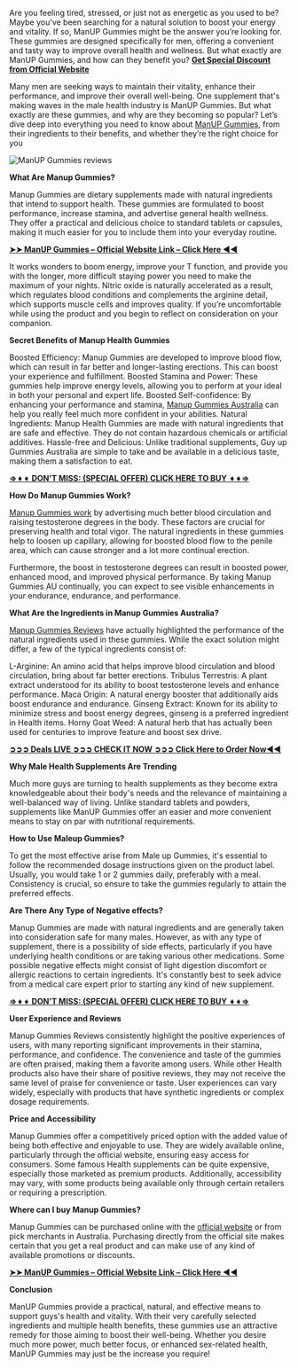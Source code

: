 Are you feeling tired, stressed, or just not as energetic as you used to be? Maybe you've been searching for a natural solution to boost your energy and vitality. If so, ManUP Gummies might be the answer you’re looking for. These gummies are designed specifically for men, offering a convenient and tasty way to improve overall health and wellness. But what exactly are ManUP Gummies, and how can they benefit you? **[Get Special Discount from Official Website](https://supplementcarts.com/manup-gummies-official/)**


Many men are seeking ways to maintain their vitality, enhance their performance, and improve their overall well-being. One supplement that's making waves in the male health industry is ManUP Gummies. But what exactly are these gummies, and why are they becoming so popular? Let’s dive deep into everything you need to know about [ManUP Gummies](https://thebuzzbyte.com/manup-gummies-reviews/), from their ingredients to their benefits, and whether they’re the right choice for you

![ManUP Gummies reviews](https://github.com/user-attachments/assets/3b97c078-50e4-4206-8348-9adc57542019)

**What Are Manup Gummies?**

Manup Gummies are dietary supplements made with natural ingredients that intend to support health. These gummies are formulated to boost performance, increase stamina, and advertise general health wellness. They offer a practical and delicious choice to standard tablets or capsules, making it much easier for you to include them into your everyday routine.

**[➤➤ ManUP Gummies – Official Website Link – Click Here ◀◀](https://supplementcarts.com/manup-gummies-official/)**

It works wonders to boom energy, improve your T function, and provide you with the longer, more difficult staying power you need to make the maximum of your nights. Nitric oxide is naturally accelerated as a result, which regulates blood conditions and complements the arginine detail, which supports muscle cells and improves quality. If you’re uncomfortable while using the product and you begin to reflect on consideration on your companion.

**Secret Benefits of Manup Health Gummies**

Boosted Efficiency: Manup Gummies are developed to improve blood flow, which can result in far better and longer-lasting erections. This can boost your experience and fulfillment.
Boosted Stamina and Power: These gummies help improve energy levels, allowing you to perform at your ideal in both your personal and expert life.
Boosted Self-confidence: By enhancing your performance and stamina, [Manup Gummies Australia](https://www.facebook.com/Official.ManUP.Gummies/) can help you really feel much more confident in your abilities.
Natural Ingredients: Manup Health Gummies are made with natural ingredients that are safe and effective. They do not contain hazardous chemicals or artificial additives.
Hassle-free and Delicious: Unlike traditional supplements, Guy up Gummies Australia are simple to take and be available in a delicious taste, making them a satisfaction to eat.

**[⇒➧➧ DON'T MISS: (SPECIAL OFFER) CLICK HERE TO BUY ➧➧⇒](https://supplementcarts.com/manup-gummies-official/)**

**How Do Manup Gummies Work?**

[Manup Gummies work](https://thebuzzbyte.com/manup-gummies-reviews/) by advertising much better blood circulation and raising testosterone degrees in the body. These factors are crucial for preserving health and total vigor. The natural ingredients in these gummies help to loosen up capillary, allowing for boosted blood flow to the penile area, which can cause stronger and a lot more continual erection.

Furthermore, the boost in testosterone degrees can result in boosted power, enhanced mood, and improved physical performance. By taking Manup Gummies AU continually, you can expect to see visible enhancements in your endurance, endurance, and performance.

**What Are the Ingredients in Manup Gummies Australia?**

[Manup Gummies Reviews](https://www.facebook.com/Official.ManUP.Gummies/) have actually highlighted the performance of the natural ingredients used in these gummies. While the exact solution might differ, a few of the typical ingredients consist of:

L-Arginine: An amino acid that helps improve blood circulation and blood circulation, bring about far better erections.
Tribulus Terrestris: A plant extract understood for its ability to boost testosterone levels and enhance performance.
Maca Origin: A natural energy booster that additionally aids boost endurance and endurance.
Ginseng Extract: Known for its ability to minimize stress and boost energy degrees, ginseng is a preferred ingredient in Health items.
Horny Goat Weed: A natural herb that has actually been used for centuries to improve feature and boost sex drive.

**[➲➲➲ Deals LIVE ➲➲➲ CHECK IT NOW ➲➲➲ Click Here to Order Now◀◀](https://supplementcarts.com/manup-gummies-official/)**

**Why Male Health Supplements Are Trending**

Much more guys are turning to health supplements as they become extra knowledgeable about their body's needs and the relevance of maintaining a well-balanced way of living. Unlike standard tablets and powders, supplements like ManUP Gummies offer an easier and more convenient means to stay on par with nutritional requirements.

**How to Use Maleup Gummies?**

To get the most effective arise from Male up Gummies, it's essential to follow the recommended dosage instructions given on the product label. Usually, you would take 1 or 2 gummies daily, preferably with a meal. Consistency is crucial, so ensure to take the gummies regularly to attain the preferred effects.

**Are There Any Type of Negative effects?**

Manup Gummies are made with natural ingredients and are generally taken into consideration safe for many males. However, as with any type of supplement, there is a possibility of side effects, particularly if you have underlying health conditions or are taking various other medications. Some possible negative effects might consist of light digestion discomfort or allergic reactions to certain ingredients. It's constantly best to seek advice from a medical care expert prior to starting any kind of new supplement.

**[⇒➧➧ DON'T MISS: (SPECIAL OFFER) CLICK HERE TO BUY ➧➧⇒](https://supplementcarts.com/manup-gummies-official/)**

**User Experience and Reviews**

Manup Gummies Reviews consistently highlight the positive experiences of users, with many reporting significant improvements in their stamina, performance, and confidence. The convenience and taste of the gummies are often praised, making them a favorite among users. While other Health products also have their share of positive reviews, they may not receive the same level of praise for convenience or taste. User experiences can vary widely, especially with products that have synthetic ingredients or complex dosage requirements.

**Price and Accessibility**

Manup Gummies offer a competitively priced option with the added value of being both effective and enjoyable to use. They are widely available online, particularly through the official website, ensuring easy access for consumers. Some famous Health supplements can be quite expensive, especially those marketed as premium products. Additionally, accessibility may vary, with some products being available only through certain retailers or requiring a prescription.

**Where can I buy Manup Gummies?**

Manup Gummies can be purchased online with the [official website](https://thebuzzbyte.com/manup-gummies-reviews/) or from pick merchants in Australia. Purchasing directly from the official site makes certain that you get a real product and can make use of any kind of available promotions or discounts.

**[➤➤ ManUP Gummies – Official Website Link – Click Here ◀◀](https://supplementcarts.com/manup-gummies-official/)**

**Conclusion**

ManUP Gummies provide a practical, natural, and effective means to support guys's health and vitality. With their very carefully selected ingredients and multiple health benefits, these gummies use an attractive remedy for those aiming to boost their well-being. Whether you desire much more power, much better focus, or enhanced sex-related health, ManUP Gummies may just be the increase you require!
